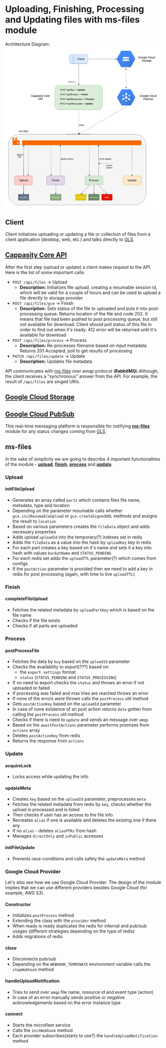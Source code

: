 # Uploading, Finishing, Processing and Updating files with **ms-files** module

Architecture Diagram:
![alt text][diagram]

[diagram]: ./images/up_fin_pr_upd.png "Diagram"

## Client

Client initializes uploading or updating a file or collection of files from a client application (desktop, web, etc.) and talks directly to [GLS](#google-cloud-storage).

## [Cappasity Core API](https://github.com/cappasityinc/cappasity-core)

After the first step (upload or update) a client makes request to the API.
Here is the list of some important calls:

* `POST /api/files` -> Upload
  * **Description:** Initializes file upload, creating a resumable session id, which will be valid for a couple of hours and can be used to upload a file directly to storage provider
* `POST /api/files/gce` -> Finish
  * **Description:** Sets status of the file to uploaded and puts it into post-processing queue. Returns location of the file
  and code 202. It means that file had been pushed to post processing queue, but still not available for download. Client should
  poll status of this file in order to find out when it's ready. 412 error will be returned until it's available for download
* `POST /api/files/process` -> Process
  * **Description:** Re-processes filename based on input metadata. Returns 201 Accepted, poll to get results of processing
* `PATCH /api/files/update` -> Update
  * **Description:** Updates file metadata

API communicates with [ms-files](#ms-files) over amqp protocol (**RabbitMQ**).Although, the client receives a "synchronous" answer from the API. For example, the result of `/api/files` are singed URIs. 

## [Google Cloud Storage](https://cloud.google.com/storage/docs)

## [Google Cloud PubSub](https://cloud.google.com/pubsub/docs)

This real-time messaging platform is responsible for notifying **[ms-files](#ms-files)** module for any status changes coming from [GLS](#google-cloud-storage).

## ms-files

In the sake of simplicity we are going to describe 4 important functionalities of the module - **[upload](../src/actions/upload.js)**, **[finish](../src/actions/finish.js)**, **[process](../src/actions/process.js)** and **[update](../src/actions/update.js)**.

### Upload

#### initFileUpload

* Generates an array called `parts` which contains files file name, metadata, type and location
* Depending on the parameter resumable calls whether `gce.initResumableUpload` or `gce.createSignedURL` methods and assigns the result to `location`
* Based on various parameters creates the `fileData` object and adds necessary properties
* Adds upload `uploadId` into the temporary(?) indexes set in redis
* Adds the `fileData` as a value into the hash by `uploadKey` key in redis
* For each part creates a key based on it's name and sets it a key into hash with values `bucketName` and `STATUS_PENDING`
* For each redis set adds the `uploadTTL` parameter(?) which comes from configs
* If the `postAction` parameter is provided then we need to add a key in redis for post processing (again, with time to live `uploadTTL`)

### Finish

#### completeFileUpload

* Fetches the related metadata by `uploadPartKey` which is based on the file name
* Checks if the file exists
* Checks if all parts are uploaded

### Process

#### postProcessFile

* Fetches the data by `key` based on the `uploadId` parameter
* Checks the availability to export(???) based on:
  * the `export settings` format
  * `status` (`STATUS_PENDING` and `STATUS_PROCESSING`)
* If no need to export checks the `status` and throws an error if not uploaded or failed
* If processing was failed and max tries are reached throws an error
* If none of the errors were thrown calls the `postProcess` util method
* Gets `postActionKey` based on the `uploadId` parameter
* In case of none existence of an post action returns `data` gotten from calling the `postProcess` util method
* Checks if there is need to `update` and sends an message over `amqp`
* Based on the `awaitPostActions` parameter performs promises from `actions` array
* Deletes `postActionKey` from redis
* Returns the response from `actions`

### Update

#### acquireLock

* Locks access while updating the info

#### updateMeta

* Creates `key` based on the `uploadId` parameter, preprocesses `meta`
* Fetches the related metadata from redis by `key`, checks whether the upload is processed and is listed
* Then checks if user has an access to the file info
* Recreates `alias` if one is available and deletes the existing one if there any
* If no `alias` - deletes `aliasPTRs` from hash
* Manages `directOnly` and `isPublic` accesses

#### initFileUpdate

* Prevents race-conditions and calls safely the `updateMeta` method

### Google Cloud Provider

Let's also see how we use Google Cloud Provider. The design of the module implies that we can use different providers besides Google Cloud (for example, AWS S3).

#### Constructor

* Initializes `postProcess` method
* Extending the class with the `provider` method
* When ready is ready duplicates the redis for internal and pub/sub usages (different strategies depending on the type of redis)
* Adds migrations of redis

#### close

* Disconnects pub/sub
* Depending on the `WEBHOOK_TERMINATE` environment variable calls the `stopWebhook` method

#### handleUploadNotification

* Tries to send over `amqp` file name, resource id and event type (action)
* In case of an error manually sends positive or negative acknowledgements based on the error instance type

#### connect

* Starts the microfleet service
* Calls the `initWebhook` method
* Each provider subscribes(starts to use?) the `handleUploadNotification` method
